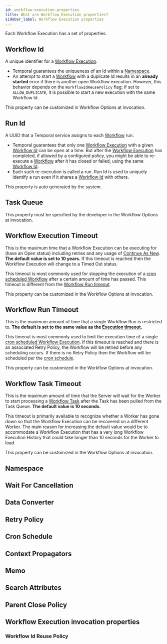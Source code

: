 ```yaml
---
id: workflow-execution-properties
title: What are Workflow Execution properties?
sidebar_label: Workflow Execution properties
---
```


Each Workflow Execution has a set of properties.

## Workflow Id

A unique identifier for a [Workflow Execution](#workflow-execution).

- Temporal guarantees the uniqueness of an Id within a [Namespace](#namespace).
- An attempt to start a [Workflow](#workflow) with a duplicate Id results in an **already started** error if there is another open Workflow execution. However, this behavior depends on the `WorkflowIdReusePolicy` flag; if set to `ALLOW_DUPLICATE`, it is possible to start a new execution with the same Workflow Id.

This property can be customized in Workflow Options at invocation.

## Run Id

A UUID that a Temporal service assigns to each [Workflow](#workflow) run.

- Temporal guarantees that only one [Workflow Execution](#workflow-execution) with a given [Workflow Id](#workflow-id) can be open at a time. But after the [Workflow Execution](#workflow-execution) has completed, if allowed by a configured policy, you might be able to re-execute a [Workflow](#workflow) after it has closed or failed, using the same [Workflow Id](#workflow-id).
- Each such re-execution is called a run. Run Id is used to uniquely identify a run even if it shares a [Workflow Id](#workflow-id) with others.

This property is auto generated by the system.

## Task Queue

This property must be specified by the developer in the Workflow Options at invocation.

## Workflow Execution Timeout

This is the maximum time that a Workflow Execution can be executing for (have an Open status) including retries and any usage of [Continue As New](#continue-as-new).
**The default value is set to 10 years.**
If this timeout is reached then the Workflow Execution will change to a Timed Out status.

This timeout is most commonly used for stopping the execution of a [cron scheduled Workflow](#cron-schedule) after a certain amount of time has passed. This timeout is different from the [Workflow Run timeout](#workflow-run-timeout).

This property can be customized in the Workflow Options at invocation.

## Workflow Run Timeout

This is the maximum amount of time that a single Workflow Run is restricted to.
**The default is set to the same value as the [Execution timeout](#execution-timeout).**

This timeout is most commonly used to limit the execution time of a single [cron scheduled Workflow Execution](#cron-schedule).
If this timeout is reached and there is an associated Retry Policy, the Workflow will be retried before any scheduling occurs.
If there is no Retry Policy then the Workflow will be scheduled per the [cron schedule](#cron-schedule).

This property can be customized in the Workflow Options at invocation.

## Workflow Task Timeout

This is the maximum amount of time that the Server will wait for the Worker to start processing a [Workflow Task](#workflow-task) after the Task has been pulled from the Task Queue.
**The default value is 10 seconds.**

This timeout is primarily available to recognize whether a Worker has gone down so that the Workflow Execution can be recovered on a different Worker.
The main reason for increasing the default value would be to accommodate a Workflow Execution that has a very long Workflow Execution History that could take longer than 10 seconds for the Worker to load.

This property can be customized in the Workflow Options at invocation.

## Namespace

## Wait For Cancellation

## Data Converter


## Retry Policy

## Cron Schedule

## Context Propagators

## Memo

## Search Attributes

## Parent Close Policy

## Workflow Execution invocation properties

### Workflow Id Reuse Policy
